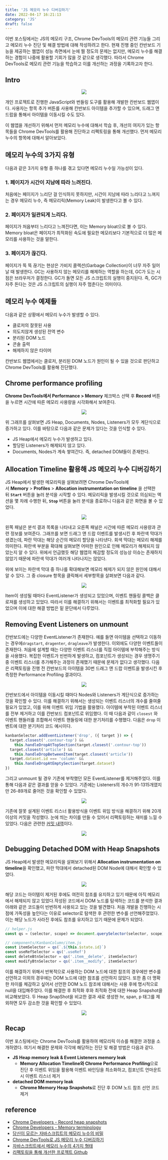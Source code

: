 ```yaml
---
title: 'JS 메모리 누수 디버깅하기'
date: 2022-04-17 16:21:13
category: 'JS'
draft: false
---
```


이번 포스팅에서는 JS의 메모리 구조, Chrome DevTools의 메모리 관련 기능들 그리고 메모리 누수 진단 및 해결 방법에 대해 작성하려고 한다. 현재 진행 중인 칸반보드 기능을 제공하는 웹앱이 성능 측면에서 눈에 띌 정도의 문제는 없지만, 메모리 누수를 해결하는 경험이 나중에 활용할 기회가 많을 것 같으로 생각했다. 따라서 Chrome DevTools로 메모리 관련 기능을 학습하고 이를 개선하는 과정을 기록하고자 한다.

## Intro

<div align="center">
  <img src="../../assets/MemoryLeak/1.png">
</div>

개인 프로젝트로 진행한 JavaScript와 번들링 도구를 활용해 개발한 칸반보드 웹앱이다. 사용자는 항목 추가 버튼를 사용해 칸반보드 아이템을 추가할 수 있으며, 드래그 앤 드랍을 통해서 아이템을 이동시킬 수도 있다.

이 웹앱을 개선하기 위해서 먼저 메모리 누수에 대해서 학습 후, 개선의 여지가 있는 항목들을 Chrome DevTools를 활용해 진단하고 리펙토링을 통해 개선했다. 먼저 메모리 누수의 항목에 대해서 알아보았다.

## 메모리 누수의 3가지 유형

다음과 같은 3가지 유형 중 하나를 겪고 있다면 메모리 누수일 가능성이 있다.

### 1. 페이지가 시간이 지남에 따라 느려진다.

처음에는 페이지가 느리단 걸 인식하지 못하지만, 시간이 지남에 따라 느리다고 느껴지는 경우 메모리 누수, 즉 메모리릭(Memory Leak)이 발생한다고 볼 수 있다.

### 2. 페이지가 일관되게 느리다.

페이지가 처음부터 느리다고 느껴진다면, 이는 Memory bloat으로 볼 수 있다. Memory bloat은 페이지가 최적화된 속도에 필요한 메모리보다 기본적으로 더 많은 메모리를 사용하는 것을 말한다.

### 3. 페이지가 끊긴다.

페이지가 뚝 뚝 끊기는 현상은 가비지 콜렉션(Garbage Collection)이 너무 자주 일어날 때 발생한다. GC는 사용하지 않는 메모리를 해제하는 역할을 하는데, GC가 도는 시점은 브라우저가 결정한다. GC가 돌면 모든 JS 스크립트의 실행이 중지된다. 즉, GC가 자주 돈다는 것은 JS 스크립트의 실행이 자주 멈춘다는 의미이다.

## **메모리 누수 예제들**

다음과 같은 상황에서 메모리 누수가 발생할 수 있다.

- 클로저의 잘못된 사용
- 의도치않게 생성된 전역 변수
- 분리된 DOM 노드
- 콘솔 출력
- 해제하지 않은 타이머

칸반보드 웹앱에서는 클로저, 분리된 DOM 노드가 원인이 될 수 있을 것으로 판단하고 Chrome DevTools를 활용해 진단했다.

## Chrome performance profiling

**Chrome DevTools에서 Performance > Memory** 체크박스 선택 후 **Record** 버튼을 누르면 시간에 따른 메모리 사용량을 시각화해서 보여준다.

<div align="center">
  <img src="../../assets/MemoryLeak/2.png">
</div>

위 그래프를 살펴보면 JS Heap, Documents, Nodes, Listeners가 모두 계단식으로 증가하고 있다. 이를 바탕으로 다음과 같은 문제가 있다는 것을 인식할 수 있다.

- JS Heap에서 메모리 누수가 발생하고 있다.
- 할당된 Listeners가 해제되지 않고 있다.
- Documents, Nodes가 계속 쌓여간다. 즉, detached DOM들이 존재한다.

## Allocation Timeline 활용해 JS 메모리 누수 디버깅하기

JS Heap에서 발생한 메모리릭을 살펴보려면 Chrome DevTools에서 **Memory** > **Profiles** > **Allocation instrumentation on timeline** 을 선택한 뒤 **`Start`** 버튼을 눌러 분석을 시작할 수 있다. 메모리릭을 발생시킬 것으로 의심되는 액션을 몇 차례 수행한 뒤, **`Stop`** 버튼을 눌러 분석을 종료하니 다음과 같은 화면을 볼 수 있었다.

<div align="center">
  <img src="../../assets/MemoryLeak/3.png">
</div>

왼쪽 패널은 분석 결과 목록을 나타내고 오른쪽 패널은 시간에 따른 메모리 사용량과 관련 정보를 보여준다. 그래프를 보면 드래그 앤 드랍 이벤트를 발생시킨 후 파란색 막대가 생겼는데, 파란 막대는 해당 순간의 메모리 할당을 나타낸다. 회색 막대는 메모리 해제를 의미한다. 파란색 부분을 확대해 살펴보면 어떠한 원인으로 인해 메모리가 해제되지 않았는지 알 수 있다. 위에서 언급했듯 해당 웹앱의 체감할 정도의 성능상 이슈는 존재하지 않았기 때문에 파란색 막대가 여러개 나타나지는 않았다.

위에 보이는 파란색 막대 중 하나를 확대해보면 메모리 해제가 되지 않은 원인에 대해서 알 수 있다. 그 중 closure 항목을 클릭해서 세부항목을 살펴보면 다음과 같다.

<div align="center">
  <img src="../../assets/MemoryLeak/4.png">
</div>

Item이 생성될 때마다 EventListener가 생성되고 있었으며, 이벤트 핸들링 콜백은 클로져를 생성하고 있었다. 따라서 이를 해결하기 위해서는 이벤트를 최적화할 필요가 있었으며 이에 대한 해결 방법은 밑 문단에서 다루었다.

## Removing Event Listeners on unmount

칸반보드에는 다양한 EventListener가 존재한다. 예를 들면 아이템을 선택하고 이동하는 경우에`dragstart`, `dragenter`, `dragleave`가 발생한다. 이외에도 다양한 이벤트들이 존재한다. 처음에 설계할 때는 다양한 이벤트 리스너를 직접 아이템에 부착해주는 방식을 사용했다. 복잡한 이벤트가 빈번하게 발생하고, 컴포넌트가 생성되는 경우 생명주기 중 이벤트 리스너를 추가해주는 과정이 존재했기 때문에 문제가 없다고 생각했다. 다음은 리팩토링을 진행 전 칸반보드의 아이템을 30번 드래그 앤 드랍 이벤트을 발생시킨 후 측정한 Performance Profiling 결과이다.

<div align="center">
  <img src="../../assets/MemoryLeak/5.png">
</div>

칸반보드에서 아이템을 이동시킬 때마다 Nodes와 Listeners가 계단식으로 증가하는 것을 확인할 수 있다. 이를 해결하기 위해서는 생성되는 이벤트 리스너의 개수를 줄여줄 필요가 있었고, 이를 위해 이벤트 위임 기법을 활용했다. 아이템에 부착된 이벤트 리스너를 전부 제거하고 이를 칸반보드 컴포넌트로 위임했다. 이 때 다음과 같이 `closest` 와 이벤트 핸들러를 조합해서 이벤트 핸들링에 대한 분기처리를 수행했다. 다음은 `drop` 이벤트에 대한 분기처리 코드 예시이다.

```jsx
kanbanSelector.addEventListener('drop', ({ target }) => {
  target.closest('.contour-top') &&
    this.handleDropAtTopSection(target.closest('.contour-top'))
  target.closest('article') &&
    this.handleDropBetweenItem(target.closest('article'))
  target.dataset.id === 'column' &&
    this.handleDropAtEmptySection(target.dataset)
})
```

그리고 unmount 될 경우 기존에 부착했던 모든 EventListener를 제거해주었다. 이를 통해 다음과 같은 결과를 얻을 수 있었다. 기존에는 Listeners의 개수가 91-1315개였지만 26-89개로 줄어든 것을 확인할 수 있었다.

<div align="center">
  <img src="../../assets/MemoryLeak/6.png">
</div>

기존에 잘못 설계된 이벤트 리스너 활용방식을 이벤트 위임 방식을 해결하기 위해 20개 이상의 커밋을 작성했다. 눈에 띄는 차이를 만들 수 있어서 리팩토링하는 재미를 느낄 수 있었다. 다음은 관련한 [커밋 내역](https://github.com/ingong/VanillaJS-SPA/commits/main)이다.

<div align="center">
  <img src="../../assets/MemoryLeak/7.png">
</div>

## Debugging Detached DOM with Heap Snapshots

JS Heap에서 발생한 메모리릭을 살펴보기 위해서 **Allocation instrumentation on timeline**을 확인했고, 파란 막대에서 detached된 DOM Node에 대해서 확인할 수 있었다.

<div align="center">
  <img src="../../assets/MemoryLeak/8.png">
</div>

해당 코드는 아이템이 제거된 후에도 여전히 참조를 유지하고 있기 때문에 아직 메모리에서 해제되지 않고 있었다.작성된 코드에서 DOM 노드를 탐색하는 코드를 분석한 결과 아래와 같은 코드들이 빈번하게 사용되고 있는 것을 발견했다. 처음 개발을 진행하는 시점에 가독성을 높인다는 이유로 selector로 탐색한 후 관련한 변수를 선언해주었었다. 이는 해당 노드가 사라진 후에도 참조를 유지하고 있기 때문에 문제가 되었다.

```jsx
// helper.js
const qs = (selector, scope) => document.querySelector(selector, scope)

// components/KanbanColumn/item.js
const itemSelector = qs(`.${this.$state.id}`)
const useRefSelector = qs('.useRef')
const deleteBtnSelector = qs('.item__delete', itemSelector)
const modifyBtnSelector = qs('.item__modify', itemSelector)
```

이를 해결하기 위해서 반복적으로 사용하는 DOM 노드에 대한 참조의 경우에만 변수를 선언하고 이외의 경우에는 DOM 노드에 대한 참조를 선언하지 않았다. 또한 좀 더 명확한 차이를 체감하고 싶어서 선언한 DOM 노드 참조에 대해서는 사용 후에 명시적으로 null을 대입해주었다. 이를 해결한 후 최적화 후와 최적화 전에 대한 Heap Snapshot을 비교해보았다. 두 Heap SnapShot을 비교한 결과 새로 생성한 hr, span, p 태그를 제외하면 모두 감소한 것을 확인할 수 있었다.

<div align="center">
  <img src="../../assets/MemoryLeak/9.png">
</div>

## **Recap**

이번 포스팅에서는 Chrome DevTools를 활용하여 메모리릭 이슈를 해결한 과정을 소개하였다. 여기서 해결한 문제와 각각에 해당하는 진단 및 해결 방법은 다음과 같다.

- **JS Heap memory leak & Event Listeners memory leak**
  - **Memory Allocation Timeline와 Chrome Performance Profiling**으로 진단 후 이벤트 위임을 활용해 이벤트 바인딩을 최소화하고, 컴포넌트 언마운트 시 이벤트 리스너 제거
- **detached DOM memory leak**
  - **Chrome Memory Heap Snapshots**로 진단 후 DOM 노드 참조 선언 코드 제거

## reference

- [Chrome Developers - Record heap snapshots](https://developer.chrome.com/docs/devtools/memory-problems/heap-snapshots/)
- [Chrome Developers - Memory terminology](https://developer.chrome.com/docs/devtools/memory-problems/memory-101/)
- [당신이 모르는 자바스크립트의 메모리 누수의 비밀](https://ui.toast.com/weekly-pick/ko_20210611)
- [Chrome DevTools로 JS 메모리 누수 디버깅하기](https://blog.eunsukim.me/posts/debugging-javascript-memory-leak-with-chrome-devtools)
- [자바스크립트에서 메모리 누수의 4가지 형태](https://itstory.tk/entry/자바스크립트에서-메모리-누수의-4가지-형태)
- [리펙토링을 통해 개선한 프로젝트 Github](https://github.com/ingong/VanillaJS-SPA)
